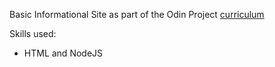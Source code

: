 Basic Informational Site as part of the Odin Project [curriculum](https://www.theodinproject.com/courses/nodejs/lessons/basic-informational-site#a-simple-node-website)

Skills used:

* HTML and NodeJS

